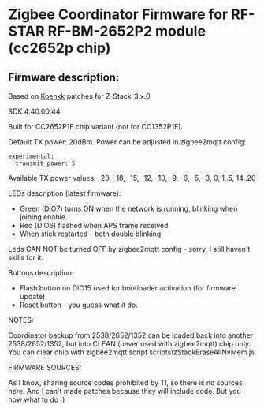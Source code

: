 # Zigbee Coordinator Firmware for RF-STAR RF-BM-2652P2 module (cc2652p chip)

## Firmware description:

Based on [Koenkk](https://github.com/Koenkk/Z-Stack-firmware/blob/master/coordinator/Z-Stack_3.x.0/firmware.patch) patches for Z-Stack_3.x.0.

SDK 4.40.00.44

Built for CC2652P1F chip variant (not for CC1352P1F).

Default TX power: 20dBm. Power can be adjusted in zigbee2mqtt config:

    experimental:
      transmit_power: 5

Available TX power values: -20, -18, -15, -12, -10, -9, -6, -5, -3, 0, 1..5, 14..20

LEDs description (latest firmware):
- Green (DIO7) turns ON when the network is running, blinking when joining enable
- Red (DIO6) flashed when APS frame received
- When stick restarted - both double blinking

Leds CAN NOT be turned OFF by zigbee2mqtt config - sorry, I still haven't skills for it.

Buttons description:
- Flash button on DIO15 used for bootloader activation (for firmware update)
- Reset button - you guess what it do.

NOTES:

Coordinator backup from 2538/2652/1352 can be loaded back into another 2538/2652/1352, but into CLEAN (never used with zigbee2mqtt) chip only.
You can clear chip with zigbee2mqtt script scripts\zStackEraseAllNvMem.js

FIRMWARE SOURCES:

As I know, sharing source codes prohibited by TI, so there is no sources here. And I can't made patches because they will include code. But you now what to do ;)

